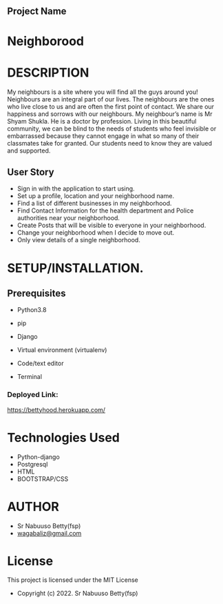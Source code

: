 ## Project Name
# Neighborood

# DESCRIPTION

My neighbours is a site where you will find all the guys around you!
Neighbours are an integral part of our lives.
The neighbours are the ones who live close
to us and are often the first point of contact.
We share our happiness and sorrows with our neighbours.
My neighbour’s name is Mr Shyam Shukla.
He is a doctor by profession.
Living in this beautiful community,
we can be blind to the needs of students who feel invisible
or embarrassed because they cannot engage
in what so many of their classmates take for granted.
Our students need to know they are valued and supported.

## User Story

* Sign in with the application to start using.
* Set up a profile, location and your neighborhood name.
* Find a list of different businesses in my neighborhood.
* Find Contact Information for the health department and Police authorities near your neighborhood.
* Create Posts that will be visible to everyone in your neighborhood.
* Change your neighborhood when I decide to move out.
* Only view details of a single neighborhood.

# **SETUP/INSTALLATION.**
## Prerequisites

- Python3.8

- pip

- Django 

- Virtual environment (virtualenv)

- Code/text editor

- Terminal

### Deployed Link: 
https://bettyhood.herokuapp.com/

# Technologies Used

* Python-django
* Postgresql
* HTML
* BOOTSTRAP/CSS

# AUTHOR

* Sr Nabuuso Betty(fsp)
* wagabaliz@gmail.com

# License
This project is licensed under the MIT License 

* Copyright (c) 2022. Sr Nabuuso Betty(fsp)

